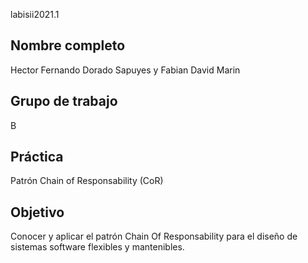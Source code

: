 labisii2021.1

## Nombre completo

Hector Fernando Dorado Sapuyes y Fabian David Marin

## Grupo de trabajo

B

## Práctica

Patrón Chain of Responsability (CoR)

## Objetivo

Conocer y aplicar el patrón Chain Of Responsability para el diseño de sistemas software
flexibles y mantenibles.